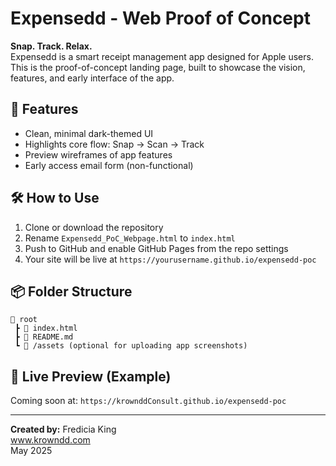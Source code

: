 
# Expensedd - Web Proof of Concept

**Snap. Track. Relax.**  
Expensedd is a smart receipt management app designed for Apple users. This is the proof-of-concept landing page, built to showcase the vision, features, and early interface of the app.

## 🚀 Features
- Clean, minimal dark-themed UI
- Highlights core flow: Snap → Scan → Track
- Preview wireframes of app features
- Early access email form (non-functional)

## 🛠 How to Use
1. Clone or download the repository
2. Rename `Expensedd_PoC_Webpage.html` to `index.html`
3. Push to GitHub and enable GitHub Pages from the repo settings
4. Your site will be live at `https://yourusername.github.io/expensedd-poc`

## 📦 Folder Structure
```
📁 root
 ┣ 📄 index.html
 ┣ 📄 README.md
 ┗ 📂 /assets (optional for uploading app screenshots)
```

## 🔗 Live Preview (Example)
Coming soon at: `https://krownddConsult.github.io/expensedd-poc`

---

**Created by:** Fredicia King  
www.krowndd.com  
May 2025
